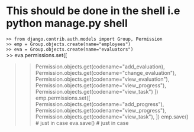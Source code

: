 # This should be done in the shell i.e python manage.py shell
  `>> from django.contrib.auth.models import Group, Permission`  
  `>> emp = Group.objects.create(name="employees")`  
  `>> eva = Group.objects.create(name="evaluators")`  
      >> eva.permissions.set([
  >>  Permission.objects.get(codename="add_evaluation),
  >>  Permission.objects.get(codename="change_evaluation"),
  >>  Permission.objects.get(codename="view_evaluation"),
  >>  Permission.objects.get(codename="view_progress"),
  >>  Permission.objects.get(codename="view_task")
  >>  ])
  >> emp.permissions.set([
  >>  Permission.objects.get(codename="add_progress"),
  >>  Permission.objects.get(codename="view_progress"),
  >>  Permission.objects.get(codename="view_task"),
  >>  ])
  >> emp.save() # just in case
  >> eva.save() # just in case
